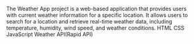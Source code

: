 The Weather App project is a web-based application that provides users with current weather information for a specific location. It allows users to search for a location and retrieve real-time weather data, including temperature, humidity, wind speed, and weather conditions.
HTML
CSS
JavaScript
Weather API(Rapid API)
